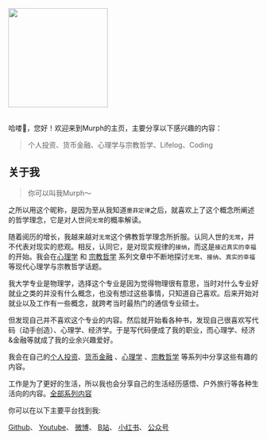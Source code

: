 <div style="overflow:hidden" class="weijunext">

<a href="https://github.com/weijunext/weijunext" style="max-width:50%;" >
  <img height="200" align="center" src="https://github-readme-stats.vercel.app/api?username=weijunext&count_private=true&theme=radical" />
</a>


</div>

<br/>

哈喽👋，您好！欢迎来到Murph的主页，主要分享以下感兴趣的内容：

> 个人投资、货币金融、心理学与宗教哲学、Lifelog、Coding

## 关于我

> 你可以叫我Murph～ 

之所以用这个昵称，是因为至从我知道`墨菲定律`之后，就喜欢上了这个概念所阐述的哲学理念，它是对人世间`无常`的概率解读。

随着阅历的增长，我越来越对`无常`这个佛教哲学理念所折服。认同人世的`无常`，并不代表对现实的悲观。相反，认同它，是对现实规律的`接纳`，而这是`接近真实的幸福`的开始。我会在[心理学](https://murph7788.github.io/tags/%E5%BF%83%E7%90%86%E5%AD%A6) 和 [宗教哲学](https://murph7788.github.io/tags/%E5%AE%97%E6%95%99%E5%93%B2%E5%AD%A6) 系列文章中不断地探讨`无常`、`接纳`、`真实的幸福`等现代心理学与宗教哲学话题。


我大学专业是物理学，选择这个专业是因为觉得物理很有意思，当时对什么专业好就业之类的并没有什么概念，也没有想过这些事情，只知道自己喜欢。后来开始对就业以及工作有一些概念，就跨考当时最热门的通信专业硕士。

但发现自己并不喜欢这个专业的内容。然后就开始看各种书，发现自己很喜欢写代码（动手创造）、心理学、经济学。于是写代码便成了我的职业，而心理学、经济&金融等就成了我的业余兴趣爱好。

我会在自己的[个人投资](https://murph7788.github.io/tags/%E4%B8%AA%E4%BA%BA%E6%8A%95%E8%B5%84)、[货币金融](https://murph7788.github.io/tags/%E8%B4%A7%E5%B8%81%E9%87%91%E8%9E%8D) 、[心理学](https://murph7788.github.io/tags/%E5%BF%83%E7%90%86%E5%AD%A6) 、[宗教哲学](https://murph7788.github.io/tags/%E5%AE%97%E6%95%99%E5%93%B2%E5%AD%A6) 等系列中分享这些有趣的内容。

工作是为了更好的生活，所以我也会分享自己的生活经历感悟、户外旅行等各种生活向的内容。[全部系列内容](https://murph7788.github.io/tags)

你可以在以下主要平台找到我:
<div>
<a href="https://github.com/murph7788" target="_blank">Github</a>、
<a href="https://www.youtube.com/@sisyphuse_x" target="_blank">Youtube</a>、
<a href="https://weibo.com/u/7787064852" target="_blank">微博</a>、
<a href="https://b23.tv/rpJtJC5" target="_blank">B站</a>、
<a href="https://www.xiaohongshu.com/user/profile/5b51725711be105fba24122e?xhsshare=CopyLink&appuid=5b51725711be105fba24122e&apptime=1726386490" target="_blank">小红书</a>、
<a href="/static/images/gongzhonghao.webp" target="_blank">公众号</a>
</div>
